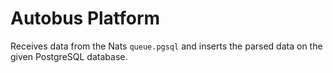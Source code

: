 # Autobus Platform

Receives data from the Nats `queue.pgsql` and inserts the parsed data on the given PostgreSQL database.